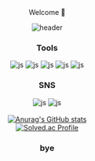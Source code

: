 <div align=center>
 Welcome 👋
  
![header](https://capsule-render.vercel.app/api?type=venom&color=auto&height=200&text=Hello%20~&fontAlign=70&)

### Tools
![js](https://img.shields.io/badge/JavaScript-F7DF1E?style=for-the-badge&logo=JavaScript&logoColor=white)
![js](https://img.shields.io/badge/Python-14354C?style=for-the-badge&logo=python&logoColor=white)
![js](https://img.shields.io/badge/React-20232A?style=for-the-badge&logo=react&logoColor=61DAFB)
![js](https://img.shields.io/badge/HTML-239120?style=for-the-badge&logo=html5&logoColor=white)
![js](https://img.shields.io/badge/Java-ED8B00?style=for-the-badge&logo=openjdk&logoColor=white)
### SNS
![js](https://img.shields.io/badge/Instagram-E4405F?style=for-the-badge&logo=instagram&logoColor=white)
![js](https://img.shields.io/badge/Blogger-FF5722?style=for-the-badge&logo=blogger&logoColor=white)<br><br>
[![Anurag's GitHub stats](https://github-readme-stats.vercel.app/api?username=jhkou5)](https://github.com/anuraghazra/github-readme-stats)<br>
[![Solved.ac Profile](http://mazassumnida.wtf/api/generate_badge?boj=jhkou5)](https://solved.ac/jhkou5)<br/>
### bye
<!--
**jhkou5/jhkou5** is a ✨ _special_ ✨ repository because its `README.md` (this file) appears on your GitHub profile.

Here are some ideas to get you started:

- 🔭 I’m currently working on ...
- 🌱 I’m currently learning ...
- 👯 I’m looking to collaborate on ...
- 🤔 I’m looking for help with ...
- 💬 Ask me about ...
- 📫 How to reach me: ...
- 😄 Pronouns: ...
- ⚡ Fun fact: ...
-->
</div>
